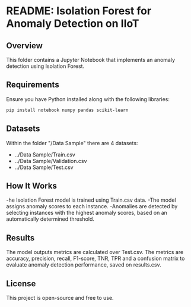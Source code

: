 # README: Isolation Forest for Anomaly Detection on IIoT

## Overview
This folder contains a Jupyter Notebook that implements an  anomaly detection using Isolation Forest. 

## Requirements
Ensure you have Python installed along with the following libraries:
```bash
pip install notebook numpy pandas scikit-learn
```


## Datasets
Within the folder "/Data Sample" there are 4 datasets: 

- ../Data Sample/Train.csv
- ../Data Sample/Validation.csv
- ../Data Sample/Test.csv


## How It Works

-he Isolation Forest model is trained using Train.csv data.
-The model assigns anomaly scores to each instance.
-Anomalies are detected by selecting instances with the highest anomaly scores, based on an automatically determined threshold.

## Results
The model outputs metrics are calculated over Test.csv. The metrics are accuracy, precision, recall, F1-score, TNR, TPR and a confusion matrix to evaluate anomaly detection performance, saved on results.csv.

## License
This project is open-source and free to use.

